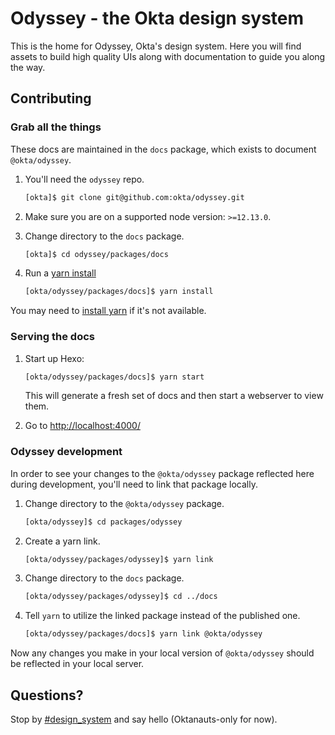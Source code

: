 # Odyssey - the Okta design system

This is the home for Odyssey, Okta's design system. Here you will find assets to build high quality UIs along with documentation to guide you along the way.

## Contributing

### Grab all the things

These docs are maintained in the `docs` package, which exists to document `@okta/odyssey`.

1. You'll need the `odyssey` repo.

    ```bash
    [okta]$ git clone git@github.com:okta/odyssey.git
    ```

2. Make sure you are on a supported node version: `>=12.13.0`.

3. Change directory to the `docs` package.

    ```bash
    [okta]$ cd odyssey/packages/docs
    ```

4. Run a [yarn install](https://yarnpkg.com/en/docs/cli/install)

    ```bash
    [okta/odyssey/packages/docs]$ yarn install
    ```

You may need to [install yarn](https://yarnpkg.com/en/docs/install) if it's not available.

### Serving the docs

1. Start up Hexo:

    ```bash
    [okta/odyssey/packages/docs]$ yarn start
    ```

    This will generate a fresh set of docs and then start a webserver to view them.

2. Go to <http://localhost:4000/>

### Odyssey development

In order to see your changes to the `@okta/odyssey` package reflected here during development, you'll need to link that package locally.

1. Change directory to the `@okta/odyssey` package.

    ```bash
    [okta/odyssey]$ cd packages/odyssey
    ```

2. Create a yarn link.

    ```bash
    [okta/odyssey/packages/odyssey]$ yarn link
    ```

3. Change directory to the `docs` package.

    ```bash
    [okta/odyssey/packages/odyssey]$ cd ../docs
    ```

4. Tell `yarn` to utilize the linked package instead of the published one.

    ```bash
    [okta/odyssey/packages/docs]$ yarn link @okta/odyssey
    ```

Now any changes you make in your local version of `@okta/odyssey` should be reflected in your local server.

## Questions?

Stop by [#design_system](https://okta.slack.com/messages/C7T2H3KNJ) and say hello (Oktanauts-only for now).
